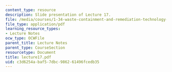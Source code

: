 ```yaml
---
content_type: resource
description: Slide presentation of Lecture 17.
file: /media/courses/1-34-waste-containment-and-remediation-technology-spring-2004/c3d6254abaf57dbc986261496fcedb35_lecture17.pdf
file_type: application/pdf
learning_resource_types:
- Lecture Notes
ocw_type: OCWFile
parent_title: Lecture Notes
parent_type: CourseSection
resourcetype: Document
title: lecture17.pdf
uid: c3d6254a-baf5-7dbc-9862-61496fcedb35
---
```

